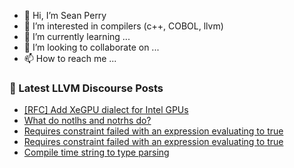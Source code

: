 - 👋 Hi, I’m Sean Perry
- 👀 I’m interested in compilers (c++, COBOL, llvm)
- 🌱 I’m currently learning ...
- 💞️ I’m looking to collaborate on ...
- 📫 How to reach me ...

<!---
s66perry/s66perry is a ✨ special ✨ repository because its `README.md` (this file) appears on your GitHub profile.
You can click the Preview link to take a look at your changes.
--->
### 📕 Latest LLVM Discourse Posts

<!-- DISCOURSE-LLVM:START -->
- [[RFC] Add XeGPU dialect for Intel GPUs](https://discourse.llvm.org/t/rfc-add-xegpu-dialect-for-intel-gpus/75723#post_5)
- [What do notlhs and notrhs do?](https://discourse.llvm.org/t/what-do-notlhs-and-notrhs-do/75737#post_1)
- [Requires constraint failed with an expression evaluating to true](https://discourse.llvm.org/t/requires-constraint-failed-with-an-expression-evaluating-to-true/75735#post_2)
- [Requires constraint failed with an expression evaluating to true](https://discourse.llvm.org/t/requires-constraint-failed-with-an-expression-evaluating-to-true/75735#post_1)
- [Compile time string to type parsing](https://discourse.llvm.org/t/compile-time-string-to-type-parsing/73564#post_3)
<!-- DISCOURSE-LLVM:END -->
